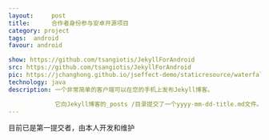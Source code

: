```yaml
---
layout:     post
title:      合作者身份参与安卓开源项目
category: project
tags:  android
favour: android

show: https://github.com/tsangiotis/JekyllForAndroid
src: https://github.com/tsangiotis/JekyllForAndroid
pic: https://jchanghong.github.io/jseffect-demo/staticresource/waterfallflow/demo_js_waterfallflow_1.png
technology: java
description: 一个非常简单的客户端可以在您的手机上发布Jekyll博客。

             它向Jekyll博客的_posts /目录提交了一个yyyy-mm-dd-title.md文件。
---
```

目前已是第一提交者，由本人开发和维护
